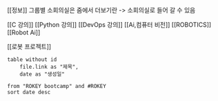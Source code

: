 [[정보]]
그룹별 소회의실은 줌에서 더보기란 -> 소회의실로 들어 갈 수 있음

[[C 강의]]
[[Python 강의]]
[[DevOps 강의]]
[[Ai,컴퓨터 비전]]
[[ROBOTICS]]
[[Robot Ai]]

[[로봇 프로젝트]]

```dataview
table without id
	file.link as "제목",
	date as "생성일"

from "ROKEY bootcamp" and #ROKEY
sort date desc

```

